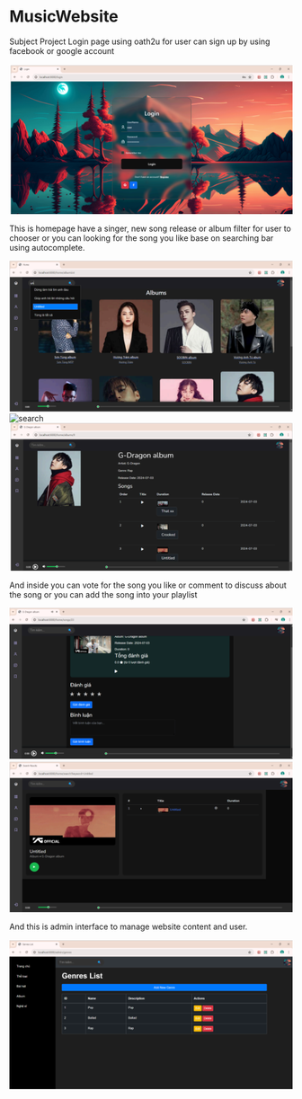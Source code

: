 # MusicWebsite
Subject Project
Login page using oath2u for user can sign up by using facebook or google account

![login](./image/login.png)

This is homepage have a singer, new song release or album filter for user to chooser or you can looking for the song you like base on searching bar using autocomplete.

![home](./image/home_page.png)
![search](./image/auto_completepng)
![singer](./image/singer_detail.png)

And inside you can vote for the song you like or comment to discuss about the song or you can add the song into your playlist

![vote](./image/song_detail.png)
![list](./image/your_list.png)

And this is admin interface to manage website content and user.


![admin](./image/admin_interface.png)
